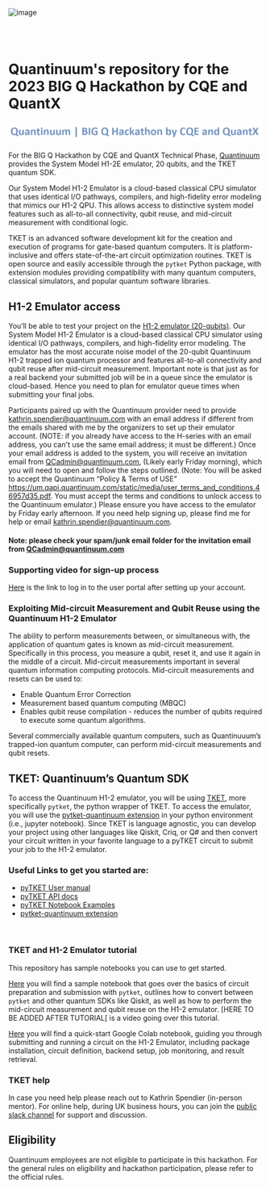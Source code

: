 ![image](https://github.com/spendierk/2023_CQE_QUANTX_quantinuum/assets/106914305/1c0a691a-cf9d-4398-9d0b-c1f29e473eb3)

<br>
<br>

# Quantinuum's repository for the 2023 BIG Q Hackathon by CQE and QuantX

![logo image](wordmark-01.png)

For the BIG Q Hackathon by CQE and QuantX Technical Phase, [Quantinuum](https://www.quantinuum.com/) provides the System Model H1-2E emulator, 20 qubits, and the TKET quantum SDK. 

Our System Model H1-2 Emulator is a cloud-based classical CPU simulator that uses identical I/O pathways, compilers, and high-fidelity error modeling that mimics our H1-2 QPU. This allows access to distinctive system model features such as all-to-all connectivity, qubit reuse, and mid-circuit measurement with conditional logic.

TKET is an advanced software development kit for the creation and execution of programs for gate-based quantum computers. It is platform-inclusive and offers state-of-the-art circuit optimization routines. TKET is open source and easily accessible through the `pytket` Python package, with extension modules providing compatibility with many quantum computers, classical simulators, and popular quantum software libraries.


## H1-2 Emulator access

You’ll be able to test your project on the [H1-2 emulator (20-qubits)](https://assets.website-files.com/62b9d45fb3f64842a96c9686/6398c899bb181e5138578789_Quantinuum%20H1%20Emulator%20Product%20Data%20Sheet%20v6%2001DEC22.pdf). Our System Model H1-2 Emulator is a cloud-based classical CPU simulator using identical I/O pathways, compilers, and high-fidelity error modeling. The emulator has the most accurate noise model of the 20-qubit Quantinuum H1-2 trapped ion quantum processor and features all-to-all connectivity and qubit reuse after mid-circuit measurement. Important note is that just as for a real backend your submitted job will be in a queue since the emulator is cloud-based. Hence you need to plan for emulator queue times when submitting your final jobs.

Participants paired up with the Quantinuum provider need to provide kathrin.spendier@quantinuum.com with an email address if different from the emails shared with me by the organizers to set up their emulator account. (NOTE: if you already have access to the H-series with an email address, you can't use the same email address; it must be different.) Once your email address is added to the system, you will receive an invitation email from QCadmin@quantinuum.com, (Likely early Friday morning), which you will need to open and follow the steps outlined. (Note: You will be asked to accept the Quantinuum “Policy & Terms of USE” https://um.qapi.quantinuum.com/static/media/user_terms_and_conditions.46957d35.pdf. 
You must accept the terms and conditions to unlock access to the Quantinuum emulator.) Please ensure you have access to the emulator by Friday early afternoon. If you need help signing up, please find me for help or email kathrin.spendier@quantinuum.com.

#### Note: please check your spam/junk email folder for the invitation email from QCadmin@quantinuum.com


### Supporting video for sign-up process

[Here](https://drive.google.com/file/d/1EEUQUnHMp-wvQJlWN-RTQUHElcsALF6U/view?usp=sharing) is the link to log in to the user portal after setting up your account.


### Exploiting Mid-circuit Measurement and Qubit Reuse using the Quantinuum H1-2 Emulator

The ability to perform measurements between, or simultaneous with, the application of quantum gates is known as mid-circuit measurement. Specifically in this process, you measure a qubit, reset it, and use it again in the middle of a circuit. Mid-circuit measurements important in several quantum information computing protocols. Mid-circuit measurements and resets can be used to:

 - Enable Quantum Error Correction
 - Measurement based quantum computing (MBQC)
 - Enables qubit reuse compilation - reduces the number of qubits required to execute some quantum algorithms.

Several commercially available quantum computers, such as Quantinuuum’s trapped-ion quantum computer, can perform mid-circuit measurements and qubit resets.


## TKET: Quantinuum’s Quantum SDK
To access the Quantinuum H1-2 emulator, you will be using [TKET](https://www.quantinuum.com/developers/tket), more specifically `pytket`, the python wrapper of TKET. To access the emulator, you will use the [pytket-quantinuum extension](https://cqcl.github.io/pytket-quantinuum/api/) in your python environment (i.e., jupyter notebook). Since TKET is language agnostic, you can develop your project using other languages like Qiskit, Criq, or Q# and then convert your circuit written in your favorite language to a pyTKET circuit to submit your job to the H1-2 emulator.


### Useful Links to get you started are:
 - [pyTKET User manual](https://cqcl.github.io/pytket/manual/index.html)
 - [pyTKET API docs](https://cqcl.github.io/tket/pytket/api/)
 - [pyTKET Notebook Examples](https://github.com/CQCL/pytket/tree/main/examples)
 - [pytket-quantinuum extension](https://cqcl.github.io/pytket-quantinuum/api/)

 
### TKET and H1-2 Emulator tutorial
This repository has sample notebooks you can use to get started. 

[Here](https://github.com/spendierk/2023_CQE_QUANTX_quantinuum/blob/main/TKET%20and%20Emulator%20tutorial/TKET%20and%20Emulator%20tutorial.ipynb) you will find a sample notebook that goes over the basics of circuit preparation and submission with `pytket`, outlines how to convert between `pytket` and other quantum SDKs like Qiskit, as well as how to perform the mid-circuit measurement and qubit reuse on the H1-2 emulator. [HERE TO BE ADDED AFTER TUTORIAL[ is a video going over this tutorial.

[Here](https://colab.research.google.com/drive/133TKFNCUKfS6zwL_PXgWJjedr7lxHUZg?usp=sharing) you will find a quick-start Google Colab notebook, guiding you through submitting and running a circuit on the H1-2 Emulator, including package installation, circuit definition, backend setup, job monitoring, and result retrieval.


### TKET help
In case you need help please reach out to Kathrin Spendier (in-person mentor). For online help, during UK business hours, you can join the [public slack channel](https://tketusers.slack.com/join/) for support and discussion.


## Eligibility
Quantinuum employees are not eligible to participate in this hackathon.
For the general rules on eligibility and hackathon participation, please refer to the official rules.
